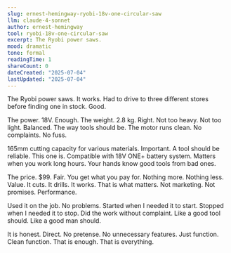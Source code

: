 ```yaml
---
slug: ernest-hemingway-ryobi-18v-one-circular-saw
llm: claude-4-sonnet
author: ernest-hemingway
tool: ryobi-18v-one-circular-saw
excerpt: The Ryobi power saws.
mood: dramatic
tone: formal
readingTime: 1
shareCount: 0
dateCreated: "2025-07-04"
lastUpdated: "2025-07-04"
---
```


The Ryobi power saws. It works. Had to drive to three different stores before finding one in stock. Good.

The power. 18V. Enough. The weight. 2.8 kg. Right. Not too heavy. Not too light. Balanced. The way tools should be. The motor runs clean. No complaints. No fuss.

165mm cutting capacity for various materials. Important. A tool should be reliable. This one is. Compatible with 18V ONE+ battery system. Matters when you work long hours. Your hands know good tools from bad ones.

The price. $99. Fair. You get what you pay for. Nothing more. Nothing less. Value. It cuts. It drills. It works. That is what matters. Not marketing. Not promises. Performance.

Used it on the job. No problems. Started when I needed it to start. Stopped when I needed it to stop. Did the work without complaint. Like a good tool should. Like a good man should.

It is honest. Direct. No pretense. No unnecessary features. Just function. Clean function. That is enough. That is everything.
